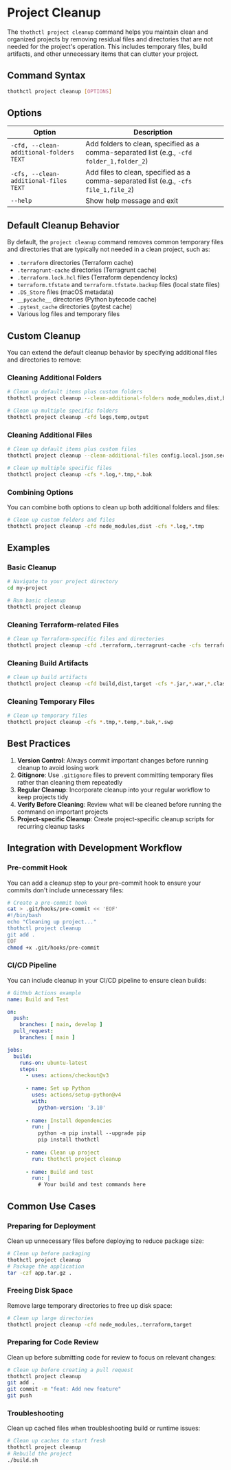 # Project Cleanup

The `thothctl project cleanup` command helps you maintain clean and organized projects by removing residual files and directories that are not needed for the project's operation. This includes temporary files, build artifacts, and other unnecessary items that can clutter your project.

## Command Syntax

```bash
thothctl project cleanup [OPTIONS]
```

## Options

| Option | Description |
|--------|-------------|
| `-cfd, --clean-additional-folders TEXT` | Add folders to clean, specified as a comma-separated list (e.g., `-cfd folder_1,folder_2`) |
| `-cfs, --clean-additional-files TEXT` | Add files to clean, specified as a comma-separated list (e.g., `-cfs file_1,file_2`) |
| `--help` | Show help message and exit |

## Default Cleanup Behavior

By default, the `project cleanup` command removes common temporary files and directories that are typically not needed in a clean project, such as:

- `.terraform` directories (Terraform cache)
- `.terragrunt-cache` directories (Terragrunt cache)
- `.terraform.lock.hcl` files (Terraform dependency locks)
- `terraform.tfstate` and `terraform.tfstate.backup` files (local state files)
- `.DS_Store` files (macOS metadata)
- `__pycache__` directories (Python bytecode cache)
- `.pytest_cache` directories (pytest cache)
- Various log files and temporary files

## Custom Cleanup

You can extend the default cleanup behavior by specifying additional files and directories to remove:

### Cleaning Additional Folders

```bash
# Clean up default items plus custom folders
thothctl project cleanup --clean-additional-folders node_modules,dist,build

# Clean up multiple specific folders
thothctl project cleanup -cfd logs,temp,output
```

### Cleaning Additional Files

```bash
# Clean up default items plus custom files
thothctl project cleanup --clean-additional-files config.local.json,secrets.txt

# Clean up multiple specific files
thothctl project cleanup -cfs *.log,*.tmp,*.bak
```

### Combining Options

You can combine both options to clean up both additional folders and files:

```bash
# Clean up custom folders and files
thothctl project cleanup -cfd node_modules,dist -cfs *.log,*.tmp
```

## Examples

### Basic Cleanup

```bash
# Navigate to your project directory
cd my-project

# Run basic cleanup
thothctl project cleanup
```

### Cleaning Terraform-related Files

```bash
# Clean up Terraform-specific files and directories
thothctl project cleanup -cfd .terraform,.terragrunt-cache -cfs terraform.tfstate,terraform.tfstate.backup,.terraform.lock.hcl
```

### Cleaning Build Artifacts

```bash
# Clean up build artifacts
thothctl project cleanup -cfd build,dist,target -cfs *.jar,*.war,*.class
```

### Cleaning Temporary Files

```bash
# Clean up temporary files
thothctl project cleanup -cfs *.tmp,*.temp,*.bak,*.swp
```

## Best Practices

1. **Version Control**: Always commit important changes before running cleanup to avoid losing work
2. **Gitignore**: Use `.gitignore` files to prevent committing temporary files rather than cleaning them repeatedly
3. **Regular Cleanup**: Incorporate cleanup into your regular workflow to keep projects tidy
4. **Verify Before Cleaning**: Review what will be cleaned before running the command on important projects
5. **Project-specific Cleanup**: Create project-specific cleanup scripts for recurring cleanup tasks

## Integration with Development Workflow

### Pre-commit Hook

You can add a cleanup step to your pre-commit hook to ensure your commits don't include unnecessary files:

```bash
# Create a pre-commit hook
cat > .git/hooks/pre-commit << 'EOF'
#!/bin/bash
echo "Cleaning up project..."
thothctl project cleanup
git add .
EOF
chmod +x .git/hooks/pre-commit
```

### CI/CD Pipeline

You can include cleanup in your CI/CD pipeline to ensure clean builds:

```yaml
# GitHub Actions example
name: Build and Test

on:
  push:
    branches: [ main, develop ]
  pull_request:
    branches: [ main ]

jobs:
  build:
    runs-on: ubuntu-latest
    steps:
      - uses: actions/checkout@v3
      
      - name: Set up Python
        uses: actions/setup-python@v4
        with:
          python-version: '3.10'
          
      - name: Install dependencies
        run: |
          python -m pip install --upgrade pip
          pip install thothctl
          
      - name: Clean up project
        run: thothctl project cleanup
        
      - name: Build and test
        run: |
          # Your build and test commands here
```

## Common Use Cases

### Preparing for Deployment

Clean up unnecessary files before deploying to reduce package size:

```bash
# Clean up before packaging
thothctl project cleanup
# Package the application
tar -czf app.tar.gz .
```

### Freeing Disk Space

Remove large temporary directories to free up disk space:

```bash
# Clean up large directories
thothctl project cleanup -cfd node_modules,.terraform,target
```

### Preparing for Code Review

Clean up before submitting code for review to focus on relevant changes:

```bash
# Clean up before creating a pull request
thothctl project cleanup
git add .
git commit -m "feat: Add new feature"
git push
```

### Troubleshooting

Clean up cached files when troubleshooting build or runtime issues:

```bash
# Clean up caches to start fresh
thothctl project cleanup
# Rebuild the project
./build.sh
```
